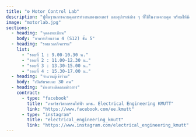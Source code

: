 ```yaml
---
title: "⚙️ Motor Control Lab"
description: "ปูพื้นฐานการควบคุมการทำงานของมอเตอร์ และอุปกรณ์ต่าง ๆ ที่ใช้ในงานควบคุม พร้อมให้น้อง ๆ ได้ ลงมือประกอบวงจรจริง"
image: "motorlab.jpg"
sections:
  - heading: "จุดลงทะเบียน"
    body: "อาคารเรียนรวม 4 (S12) ชั้น 5"
  - heading: "รอบเวลากิจกรรม"
    list:
      - "รอบที่ 1 : 9.00-10.30 น."
      - "รอบที่ 2 : 11.00-12.30 น."
      - "รอบที่ 3 : 13.30-15.00 น."
      - "รอบที่ 4 : 15.30-17.00 น."
  - heading: "จำนวนผู้เข้าร่วม"
    body: "เปิดรับรอบละ 30 คน"
  - heading: "ช่องทางติดตามข่าวสาร"
    contract:
      - type: "facebook"
        title: "ภาควิชาวิศวกรรมไฟฟ้า มจธ. Electrical Engineering KMUTT"
        link: "https://www.facebook.com/ee.kmutt"
      - type: "instagram"
        title: "electrical_engineering_kmutt"
        link: "https://www.instagram.com/electrical_engineering_kmutt"
---
```

